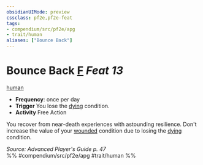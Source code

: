 ```yaml
---
obsidianUIMode: preview
cssclass: pf2e,pf2e-feat
tags:
- compendium/src/pf2e/apg
- trait/human
aliases: ["Bounce Back"]
---
```

# Bounce Back  [F](rules/core-rulebook/chapter-9-playing-the-game.md#Actions "Free Action") *Feat 13*  
[human](rules/traits/human.md "Human Ancestry & Heritage Trait")  

- **Frequency**: once per day
- **Trigger** You lose the [dying](rules/conditions.md#Dying) condition.
- **Activity** Free Action

You recover from near-death experiences with astounding resilience. Don't increase the value of your [wounded](rules/conditions.md#Wounded) condition due to losing the [dying](rules/conditions.md#Dying) condition.

*Source: Advanced Player's Guide p. 47*  
%% #compendium/src/pf2e/apg #trait/human %%